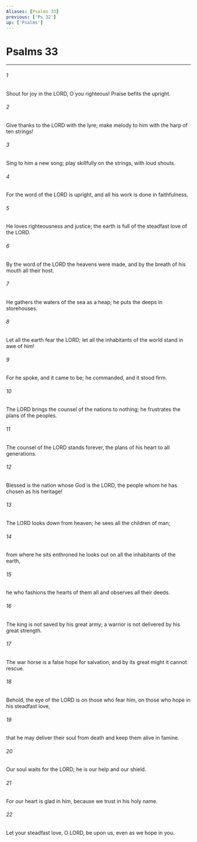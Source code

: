 ```yaml
---
Aliases: [Psalms 33]
previous: ['Ps 32']
up: ['Psalms']
---
```

# Psalms 33

***

 

###### 1 
Shout for joy in the LORD, O you righteous! 
 Praise befits the upright. 
 
 

###### 2 
Give thanks to the LORD with the lyre; 
 make melody to him with the harp of ten strings! 
 
 

###### 3 
Sing to him a new song; 
 play skillfully on the strings, with loud shouts.
 
 

###### 4 
For the word of the LORD is upright, 
 and all his work is done in faithfulness. 
 
 

###### 5 
He loves righteousness and justice; 
 the earth is full of the steadfast love of the LORD.
 
 

###### 6 
By the word of the LORD the heavens were made, 
 and by the breath of his mouth all their host. 
 
 

###### 7 
He gathers the waters of the sea as a heap; 
 he puts the deeps in storehouses.
 
 

###### 8 
Let all the earth fear the LORD; 
 let all the inhabitants of the world stand in awe of him! 
 
 

###### 9 
For he spoke, and it came to be; 
 he commanded, and it stood firm.
 
 

###### 10 
The LORD brings the counsel of the nations to nothing; 
 he frustrates the plans of the peoples. 
 
 

###### 11 
The counsel of the LORD stands forever, 
 the plans of his heart to all generations. 
 
 

###### 12 
Blessed is the nation whose God is the LORD, 
 the people whom he has chosen as his heritage!
 
 

###### 13 
The LORD looks down from heaven; 
 he sees all the children of man; 
 
 

###### 14 
from where he sits enthroned he looks out 
 on all the inhabitants of the earth, 
 
 

###### 15 
he who fashions the hearts of them all 
 and observes all their deeds. 
 
 

###### 16 
The king is not saved by his great army; 
 a warrior is not delivered by his great strength. 
 
 

###### 17 
The war horse is a false hope for salvation, 
 and by its great might it cannot rescue.
 
 

###### 18 
Behold, the eye of the LORD is on those who fear him, 
 on those who hope in his steadfast love, 
 
 

###### 19 
that he may deliver their soul from death 
 and keep them alive in famine.
 
 

###### 20 
Our soul waits for the LORD; 
 he is our help and our shield. 
 
 

###### 21 
For our heart is glad in him, 
 because we trust in his holy name. 
 
 

###### 22 
Let your steadfast love, O LORD, be upon us, 
 even as we hope in you.
 
